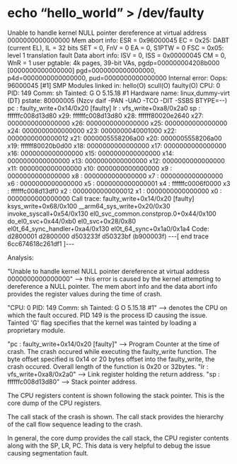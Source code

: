 # echo “hello_world” > /dev/faulty
Unable to handle kernel NULL pointer dereference at virtual address 0000000000000000
Mem abort info:
  ESR = 0x96000045
  EC = 0x25: DABT (current EL), IL = 32 bits
  SET = 0, FnV = 0
  EA = 0, S1PTW = 0
  FSC = 0x05: level 1 translation fault
Data abort info:
  ISV = 0, ISS = 0x00000045
  CM = 0, WnR = 1
user pgtable: 4k pages, 39-bit VAs, pgdp=000000004208b000
[0000000000000000] pgd=0000000000000000, p4d=0000000000000000, pud=0000000000000000
Internal error: Oops: 96000045 [#1] SMP
Modules linked in: hello(O) scull(O) faulty(O)
CPU: 0 PID: 149 Comm: sh Tainted: G           O      5.15.18 #1
Hardware name: linux,dummy-virt (DT)
pstate: 80000005 (Nzcv daif -PAN -UAO -TCO -DIT -SSBS BTYPE=--)
pc : faulty_write+0x14/0x20 [faulty]
lr : vfs_write+0xa8/0x2a0
sp : ffffffc008d13d80
x29: ffffffc008d13d80 x28: ffffff80020e2640 x27: 0000000000000000
x26: 0000000000000000 x25: 0000000000000000 x24: 0000000000000000
x23: 0000000040001000 x22: 0000000000000012 x21: 0000005558206a00
x20: 0000005558206a00 x19: ffffff80020b0d00 x18: 0000000000000000
x17: 0000000000000000 x16: 0000000000000000 x15: 0000000000000000
x14: 0000000000000000 x13: 0000000000000000 x12: 0000000000000000
x11: 0000000000000000 x10: 0000000000000000 x9 : 0000000000000000
x8 : 0000000000000000 x7 : 0000000000000000 x6 : 0000000000000000
x5 : 0000000000000001 x4 : ffffffc0006f0000 x3 : ffffffc008d13df0
x2 : 0000000000000012 x1 : 0000000000000000 x0 : 0000000000000000
Call trace:
 faulty_write+0x14/0x20 [faulty]
 ksys_write+0x68/0x100
 __arm64_sys_write+0x20/0x30
 invoke_syscall+0x54/0x130
 el0_svc_common.constprop.0+0x44/0x100
 do_el0_svc+0x44/0xb0
 el0_svc+0x28/0x80
 el0t_64_sync_handler+0xa4/0x130
 el0t_64_sync+0x1a0/0x1a4
Code: d2800001 d2800000 d503233f d50323bf (b900003f)
---[ end trace 6cc674618c261df1 ]---

Analysis:

"Unable to handle kernel NULL pointer dereference at virtual address 0000000000000000" --> this error is caused by the kernel attempting to dereference a NULL pointer.
The mem abort info and the data abort info provides the register values during the time of crash.

"CPU: 0 PID: 149 Comm: sh Tainted: G           O      5.15.18 #1" --> denotes the CPU on which the fault occured. PID 149 is the process ID causing the issue. Tainted 'G' flag specifies that the kernel was tainted by loading a proprietary module.

"pc : faulty_write+0x14/0x20 [faulty]" --> Program Counter at the time of crash. The crash occured while executing the faulty_write function. The byte offset specified is 0x14 or 20 bytes offset into the faulty_write, the crash occured. Overall length of the function is 0x20 or 32bytes.
"lr : vfs_write+0xa8/0x2a0" --> Link register holding the return address.
"sp : ffffffc008d13d80"		--> Stack pointer address.

The CPU registers content is shown following the stack pointer. This is the core dump of the CPU registers.

The call stack of the crash is shown. The call stack provides the hierarchy of the call flow sequence leading to the crash.

In general, the core dump provides the call stack, the CPU register contents along with the SP, LR, PC. This data is very helpful to debug the issue causing segmentation fault.
